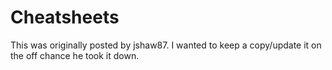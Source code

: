 # Cheatsheets
This was originally posted by jshaw87. I wanted to keep a copy/update it on the off chance he took it down.
